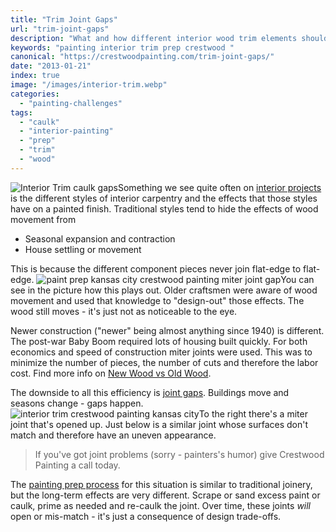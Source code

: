```yaml
---
title: "Trim Joint Gaps"
url: "trim-joint-gaps"
description: "What and how different interior wood trim elements should be prepped before painting."
keywords: "painting interior trim prep crestwood "
canonical: "https://crestwoodpainting.com/trim-joint-gaps/"
date: "2013-01-21"
index: true
image: "/images/interior-trim.webp"
categories:
  - "painting-challenges"
tags:
  - "caulk"
  - "interior-painting"
  - "prep"
  - "trim"
  - "wood"
---
```


![Interior Trim caulk gaps](/images/interior-trim.webp)Something we see quite often on [interior projects](/interior-painter-kansas-city/) is the different styles of interior carpentry and the effects that those styles have on a painted finish. Traditional styles tend to hide the effects of wood movement from

- Seasonal expansion and contraction
- House settling or movement

This is because the different component pieces never join flat-edge to flat-edge. ![paint prep kansas city crestwood painting miter joint gap](/images/interior-trim-2.webp)You can see in the picture how this plays out. Older craftsmen were aware of wood movement and used that knowledge to "design-out" those effects. The wood still moves - it's just not as noticeable to the eye.

Newer construction ("newer" being almost anything since 1940) is different. The post-war Baby Boom required lots of housing built quickly. For both economics and speed of construction miter joints were used. This was to minimize the number of pieces, the number of cuts and therefore the labor cost. Find more info on [New Wood vs Old Wood](/wood-rot/).

The downside to all this efficiency is [joint gaps](/top-3-things-to-not-caulk/). Buildings move and seasons change - gaps happen.
![interior trim crestwood painting kansas city](/images/img-1139.webp)To the right there's a miter joint that's opened up. Just below is a similar joint whose surfaces don't match and therefore have an uneven appearance.

> If you've got joint problems (sorry - painters's humor) give Crestwood Painting a call today.

The [painting prep process](/kut-the-krud/) for this situation is similar to traditional joinery, but the long-term effects are very different. Scrape or sand excess paint or caulk, prime as needed and re-caulk the joint. Over time, these joints _will_ open or mis-match - it's just a consequence of design trade-offs.
